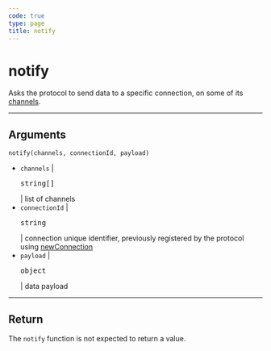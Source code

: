```yaml
---
code: true
type: page
title: notify
---
```


# notify

Asks the protocol to send data to a specific connection, on some of its [channels](/core/2/guides/write-protocols/start-writing-protocols#channels).

---

## Arguments

`notify(channels, connectionId, payload)`

- `channels` | <pre>string[]</pre> | list of channels
- `connectionId` | <pre>string</pre> | connection unique identifier, previously registered by the protocol using [newConnection](/core/2/guides/write-protocols/entrypoint/newconnection)
- `payload` | <pre>object</pre> | data payload

---

## Return

The `notify` function is not expected to return a value.
